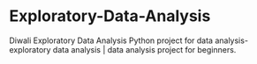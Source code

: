 # Exploratory-Data-Analysis
Diwali Exploratory Data Analysis
Python project for data analysis- exploratory data analysis | data analysis project for beginners. 
